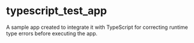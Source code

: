 # typescript_test_app
A sample app created to integrate it with TypeScript for correcting runtime type errors before executing the app.

